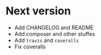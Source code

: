 # Next version

+ Add CHANGELOG and README
+ Add composer and other stuffes
+ Add `travis` and `coveralls`
+ Fix coveralls
